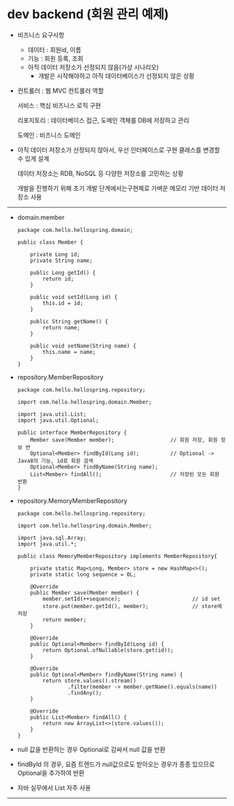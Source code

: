 # dev backend (회원 관리 예제)

- 비즈니스 요구사항
  - 데이터 : 회원id, 이름
  - 기능 : 회원 등록, 조회
  - 아직 데이터 저장소가 선정되지 않음(가상 시나리오)
    - 개발은 시작해야하고 아직 데이터베이스가 선정되지 않은 상황

- 컨트롤러 : 웹 MVC 컨트롤러 역할

  서비스 : 핵심 비즈니스 로직 구현

  리포지토리 : 데이터베이스 접근, 도메인 객체를 DB에 저장하고 관리

  도메인 : 비즈니스 도메인



- 아직 데이터 저장소가 선정되지 않아서, 우선 인터페이스로 구현 클래스를 변경할 수 있게 설계

  데이터 저장소는 RDB, NoSQL 등 다양한 저장소를 고민하는 상황

  개발을 진행하기 위해 초기 개발 단계에서는구현체로 가벼운 메모리 기반 데이터 저장소 사용

-------

- domain.member

  ```
  package com.hello.hellospring.domain;
  
  public class Member {
  
      private Long id;
      private String name;
  
      public Long getId() {
          return id;
      }
  
      public void setId(Long id) {
          this.id = id;
      }
  
      public String getName() {
          return name;
      }
  
      public void setName(String name) {
          this.name = name;
      }
  }
  ```

- repository.MemberRepository

  ```
  package com.hello.hellospring.repository;
  
  import com.hello.hellospring.domain.Member;
  
  import java.util.List;
  import java.util.Optional;
  
  public interface MemberRepository {
      Member save(Member member);                  // 회원 저장, 회원 정보 반
      Optional<Member> findById(Long id);          // Optional -> Java8의 기능, id로 회원 검색
      Optional<Member> findByName(String name);
      List<Member> findAll();                      // 저장된 모든 회원 반환
  }
  ```

- repository.MemoryMemberRepository

  ```
  package com.hello.hellospring.repository;
  
  import com.hello.hellospring.domain.Member;
  
  import java.sql.Array;
  import java.util.*;
  
  public class MemoryMemberRepository implements MemberRepository{
  
      private static Map<Long, Member> store = new HashMap<>();
      private static long sequence = 0L;
  
      @Override
      public Member save(Member member) {
          member.setId(++sequence);                       // id set
          store.put(member.getId(), member);              // store에 저장
          return member;
      }
  
      @Override
      public Optional<Member> findById(Long id) {
          return Optional.ofNullable(store.get(id));
      }
  
      @Override
      public Optional<Member> findByName(String name) {
          return store.values().stream()
                  .filter(member -> member.getName().equals(name))
                  .findAny();
      }
  
      @Override
      public List<Member> findAll() {
          return new ArrayList<>(store.values());
      }
  }
  
  ```

- null 값을 반환하는 경우 Optional로 감싸서 null 값을 반환
- findById 의 경우, 요즘 트렌드가 null값으로도 받아오는 경우가 종종 있으므로 Optional을 추가하여 반환
- 자바 실무에서 List 자주 사용

------





